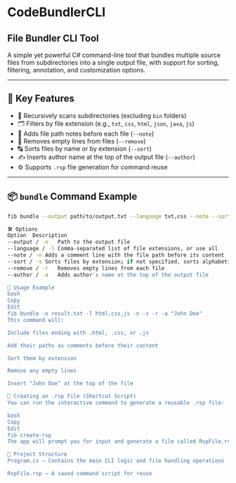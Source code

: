 # CodeBundlerCLI

## File Bundler CLI Tool

A simple yet powerful C# command-line tool that bundles multiple source files from subdirectories into a single output file, with support for sorting, filtering, annotation, and customization options.

---

## 🧰 Key Features

- 🔁 Recursively scans subdirectories (excluding `bin` folders)  
- 🗂 Filters by file extension (e.g., `txt`, `css`, `html`, `json`, `java`, `js`)  
- 📝 Adds file path notes before each file (`--note`)  
- 🧹 Removes empty lines from files (`--remove`)  
- 🔠 Sorts files by name or by extension (`--sort`)  
- ✍️ Inserts author name at the top of the output file (`--author`)  
- ⚙️ Supports `.rsp` file generation for command reuse  

---

## 📦 `bundle` Command Example

```bash
fib bundle --output path/to/output.txt --language txt,css --note --sort --remove --author "Your Name"

🛠 Options
Option	Description
--output / -o	Path to the output file
--language / -l	Comma-separated list of file extensions, or use all
--note / -n	Adds a comment line with the file path before its content
--sort / -s	Sorts files by extension; if not specified, sorts alphabetically
--remove / -r	Removes empty lines from each file
--author / -a	Adds author's name at the top of the output file

🧪 Usage Example
bash
Copy
Edit
fib bundle -o result.txt -l html,css,js -n -s -r -a "John Doe"
This command will:

Include files ending with .html, .css, or .js

Add their paths as comments before their content

Sort them by extension

Remove any empty lines

Insert "John Doe" at the top of the file

📝 Creating an .rsp File (Shortcut Script)
You can run the interactive command to generate a reusable .rsp file:

bash
Copy
Edit
fib create-rsp
The app will prompt you for input and generate a file called RspFile.rsp.

📁 Project Structure
Program.cs — Contains the main CLI logic and file handling operations

RspFile.rsp — A saved command script for reuse
